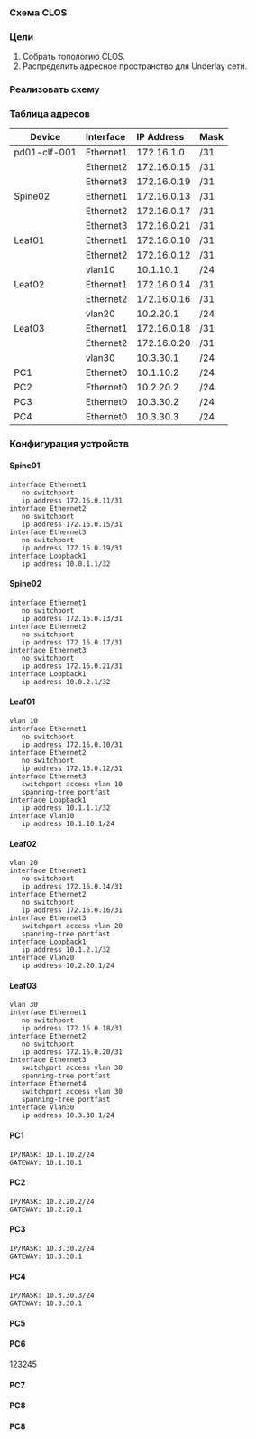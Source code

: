 ### Схема CLOS
### Цели
1. Собрать топологию CLOS.
2. Распределить адресное пространство для Underlay сети.



### Реализовать схему 

### Таблица адресов
| Device        | Interface | IP Address   | Mask |
| ------------- |:----------| :------------| :----|
| pd01-clf-001  | Ethernet1 | 172.16.1.0   | /31  |
|               | Ethernet2 | 172.16.0.15  | /31  |
|               | Ethernet3 | 172.16.0.19  | /31  |
| Spine02       | Ethernet1 | 172.16.0.13  | /31  |
|               | Ethernet2 | 172.16.0.17  | /31  |
|               | Ethernet3 | 172.16.0.21  | /31  |
| Leaf01        | Ethernet1 | 172.16.0.10  | /31  |
|               | Ethernet2 | 172.16.0.12  | /31  |
|               | vlan10    | 10.1.10.1    | /24  |
| Leaf02        | Ethernet1 | 172.16.0.14  | /31  |
|               | Ethernet2 | 172.16.0.16  | /31  |
|               | vlan20    | 10.2.20.1    | /24  |
| Leaf03        | Ethernet1 | 172.16.0.18  | /31  |
|               | Ethernet2 | 172.16.0.20  | /31  |
|               | vlan30    | 10.3.30.1    | /24  |
| PC1           | Ethernet0 | 10.1.10.2    | /24  |
| PC2           | Ethernet0 | 10.2.20.2    | /24  |
| PC3           | Ethernet0 | 10.3.30.2    | /24  |
| PC4           | Ethernet0 | 10.3.30.3    | /24  | 

### Конфигурация устройств
#### Spine01
```
interface Ethernet1  
   no switchport  
   ip address 172.16.0.11/31  
interface Ethernet2  
   no switchport  
   ip address 172.16.0.15/31
interface Ethernet3  
   no switchport  
   ip address 172.16.0.19/31  
interface Loopback1  
   ip address 10.0.1.1/32 
``` 
#### Spine02
```
interface Ethernet1  
   no switchport  
   ip address 172.16.0.13/31 
interface Ethernet2  
   no switchport  
   ip address 172.16.0.17/31  
interface Ethernet3  
   no switchport  
   ip address 172.16.0.21/31  
interface Loopback1  
   ip address 10.0.2.1/32 
```
#### Leaf01
```
vlan 10  
interface Ethernet1  
   no switchport  
   ip address 172.16.0.10/31  
interface Ethernet2  
   no switchport  
   ip address 172.16.0.12/31  
interface Ethernet3  
   switchport access vlan 10  
   spanning-tree portfast  
interface Loopback1  
   ip address 10.1.1.1/32  
interface Vlan10  
   ip address 10.1.10.1/24  
```
#### Leaf02
```
vlan 20  
interface Ethernet1  
   no switchport  
   ip address 172.16.0.14/31  
interface Ethernet2  
   no switchport  
   ip address 172.16.0.16/31  
interface Ethernet3  
   switchport access vlan 20  
   spanning-tree portfast  
interface Loopback1  
   ip address 10.1.2.1/32 
interface Vlan20  
   ip address 10.2.20.1/24  
```
#### Leaf03
```
vlan 30  
interface Ethernet1  
   no switchport  
   ip address 172.16.0.18/31  
interface Ethernet2  
   no switchport  
   ip address 172.16.0.20/31  
interface Ethernet3  
   switchport access vlan 30  
   spanning-tree portfast  
interface Ethernet4  
   switchport access vlan 30  
   spanning-tree portfast  
interface Vlan30  
   ip address 10.3.30.1/24 
``` 
#### PC1
```
IP/MASK: 10.1.10.2/24  
GATEWAY: 10.1.10.1
```  
#### PC2
```
IP/MASK: 10.2.20.2/24  
GATEWAY: 10.2.20.1
```  
#### PC3
```
IP/MASK: 10.3.30.2/24  
GATEWAY: 10.3.30.1  
```
#### PC4
```
IP/MASK: 10.3.30.3/24  
GATEWAY: 10.3.30.1 
``` 
#### PC5
#### PC6
123245
#### PC7
#### PC8
#### PC8